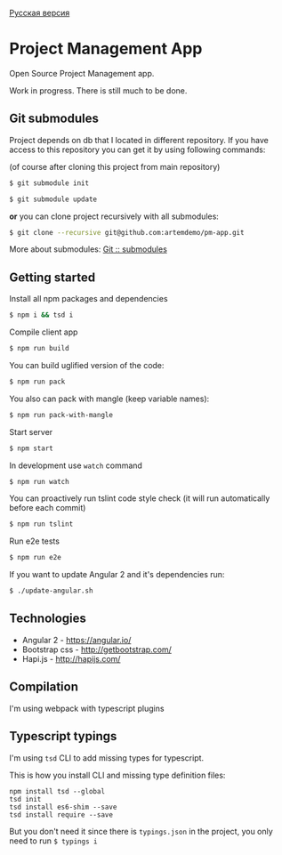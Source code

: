 [Русская версия](https://github.com/artemdemo/pm-app/blob/master/readme-ru.md)

# Project Management App

Open Source Project Management app.

Work in progress. There is still much to be done.

## Git submodules

Project depends on db that I located in different repository.
If you have access to this repository you can get it by using following commands:

(of course after cloning this project from main repository)

```bash
$ git submodule init
```

```bash
$ git submodule update
```

**or** you can clone project recursively with all submodules:

```bash
$ git clone --recursive git@github.com:artemdemo/pm-app.git
```

More about submodules: [Git :: submodules](https://git-scm.com/book/en/v2/Git-Tools-Submodules)

## Getting started

Install all npm packages and dependencies

```bash
$ npm i && tsd i
```

Compile client app

```bash
$ npm run build
```

You can build uglified version of the code:

```bash
$ npm run pack
```

You also can pack with mangle (keep variable names):

```bash
$ npm run pack-with-mangle
```

Start server

```bash
$ npm start
```

In development use `watch` command

```bash
$ npm run watch
```

You can proactively run tslint code style check (it will run automatically before each commit)

```bash
$ npm run tslint
```

Run e2e tests

```bash
$ npm run e2e
```

If you want to update Angular 2 and it's dependencies run:

```bash
$ ./update-angular.sh
```


## Technologies

* Angular 2 - https://angular.io/
* Bootstrap css - http://getbootstrap.com/
* Hapi.js - http://hapijs.com/

## Compilation

I'm using webpack with typescript plugins


## Typescript typings

I'm using `tsd` CLI to add missing types for typescript.

This is how you install CLI and missing type definition files:

```
npm install tsd --global
tsd init
tsd install es6-shim --save
tsd install require --save
```

But you don't need it since there is `typings.json` in the project, you only need to run `$ typings i`
